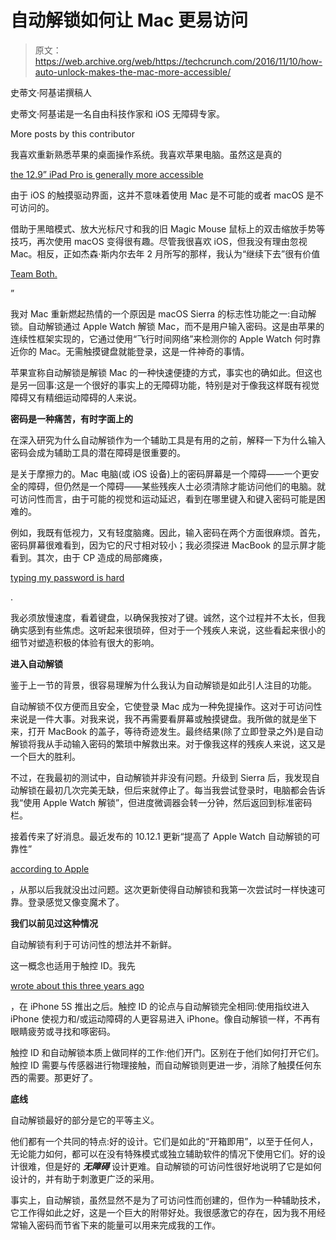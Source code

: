 # 自动解锁如何让 Mac 更易访问 

> 原文：<https://web.archive.org/web/https://techcrunch.com/2016/11/10/how-auto-unlock-makes-the-mac-more-accessible/>

史蒂文·阿基诺撰稿人

史蒂文·阿基诺是一名自由科技作家和 iOS 无障碍专家。

More posts by this contributor

我喜欢重新熟悉苹果的桌面操作系统。我喜欢苹果电脑。虽然这是真的

[the 12.9” iPad Pro is generally more accessible](https://web.archive.org/web/20230212220515/https://techcrunch.com/2016/04/10/the-ipad-pro-is-the-most-accessible-computer-apple-has-ever-built/)

由于 iOS 的触摸驱动界面，这并不意味着使用 Mac 是不可能的或者 macOS 是不可访问的。

借助于黑暗模式、放大光标尺寸和我的旧 Magic Mouse 鼠标上的双击缩放手势等技巧，再次使用 macOS 变得很有趣。尽管我很喜欢 iOS，但我没有理由忽视 Mac。相反，正如杰森·斯内尔去年 2 月所写的那样，我认为“继续下去”很有价值

[Team Both.](https://web.archive.org/web/20230212220515/http://www.macworld.com/article/3038776/macs/mac-versus-ipad-why-im-on-team-both.html)

”

我对 Mac 重新燃起热情的一个原因是 macOS Sierra 的标志性功能之一:自动解锁。自动解锁通过 Apple Watch 解锁 Mac，而不是用户输入密码。这是由苹果的连续性框架实现的，它通过使用“飞行时间网络”来检测你的 Apple Watch 何时靠近你的 Mac。无需触摸键盘就能登录，这是一件神奇的事情。

苹果宣称自动解锁是解锁 Mac 的一种快速便捷的方式，事实也的确如此。但这也是另一回事:这是一个很好的事实上的无障碍功能，特别是对于像我这样既有视觉障碍又有精细运动障碍的人来说。

**密码是一种痛苦，有时字面上的**

在深入研究为什么自动解锁作为一个辅助工具是有用的之前，解释一下为什么输入密码会成为辅助工具的潜在障碍是很重要的。

是关于摩擦力的。Mac 电脑(或 iOS 设备)上的密码屏幕是一个障碍——一个更安全的障碍，但仍然是一个障碍——某些残疾人士必须清除才能访问他们的电脑。就可访问性而言，由于可能的视觉和运动延迟，看到在哪里键入和键入密码可能是困难的。

例如，我既有低视力，又有轻度脑瘫。因此，输入密码在两个方面很麻烦。首先，密码屏幕很难看到，因为它的尺寸相对较小；我必须探进 MacBook 的显示屏才能看到。其次，由于 CP 造成的局部瘫痪，

[typing my password is hard](https://web.archive.org/web/20230212220515/http://www.macworld.com/article/2044544/pecking-order-typing-with-cerebral-palsy.html)

.

我必须放慢速度，看着键盘，以确保我按对了键。诚然，这个过程并不太长，但我确实感到有些焦虑。这听起来很琐碎，但对于一个残疾人来说，这些看起来很小的细节对塑造积极的体验有很大的影响。

**进入自动解锁**

鉴于上一节的背景，很容易理解为什么我认为自动解锁是如此引人注目的功能。

自动解锁不仅方便而且安全，它使登录 Mac 成为一种免提操作。这对于可访问性来说是一件大事。对我来说，我不再需要看屏幕或触摸键盘。我所做的就是坐下来，打开 MacBook 的盖子，等待奇迹发生。最终结果(除了立即登录之外)是自动解锁将我从手动输入密码的繁琐中解救出来。对于像我这样的残疾人来说，这又是一个巨大的胜利。

不过，在我最初的测试中，自动解锁并非没有问题。升级到 Sierra 后，我发现自动解锁在最初几次完美无缺，但后来就停止了。每当我尝试登录时，电脑都会告诉我“使用 Apple Watch 解锁”，但进度微调器会转一分钟，然后返回到标准密码栏。

接着传来了好消息。最近发布的 10.12.1 更新“提高了 Apple Watch 自动解锁的可靠性”

[according to Apple](https://web.archive.org/web/20230212220515/https://support.apple.com/en-us/HT206174)

，从那以后我就没出过问题。这次更新使得自动解锁和我第一次尝试时一样快速可靠。登录感觉又像变魔术了。

**我们以前见过这种情况**

自动解锁有利于可访问性的想法并不新鲜。

这一概念也适用于触控 ID。我先

[wrote about this three years ago](https://web.archive.org/web/20230212220515/https://medium.com/@steven_aquino/on-touch-id-and-accessibility-eff1391cff91#.ug7mdee6w)

，在 iPhone 5S 推出之后。触控 ID 的论点与自动解锁完全相同:使用指纹进入 iPhone 使视力和/或运动障碍的人更容易进入 iPhone。像自动解锁一样，不再有眼睛疲劳或寻找和啄密码。

触控 ID 和自动解锁本质上做同样的工作:他们开门。区别在于他们如何打开它们。触控 ID 需要与传感器进行物理接触，而自动解锁则更进一步，消除了触摸任何东西的需要。那更好了。

**底线**

自动解锁最好的部分是它的平等主义。

他们都有一个共同的特点:好的设计。它们是如此的“开箱即用”，以至于任何人，无论能力如何，都可以在没有特殊模式或独立辅助软件的情况下使用它们。好的设计很难，但是好的 ***无障碍*** 设计更难。自动解锁的可访问性很好地说明了它是如何设计的，并有助于刺激更广泛的采用。

事实上，自动解锁，虽然显然不是为了可访问性而创建的，但作为一种辅助技术，它工作得如此之好，这是一个巨大的附带好处。我很感激它的存在，因为我不用经常输入密码而节省下来的能量可以用来完成我的工作。